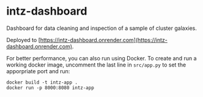 # intz-dashboard
Dashboard for data cleaning and inspection of a sample of cluster galaxies. 

Deployed to [https://intz-dashboard.onrender.com](https://intz-dashboard.onrender.com). 

For better performance, you can also run using Docker. To create and run a working docker image, uncomment the last line in `src/app.py` to set the apporpriate port and run:

```
docker build -t intz-app .
docker run -p 8000:8080 intz-app
```
